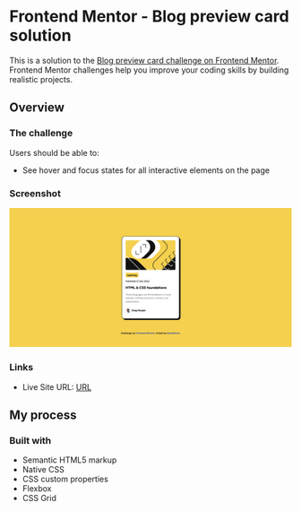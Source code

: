 # Frontend Mentor - Blog preview card solution

This is a solution to the [Blog preview card challenge on Frontend Mentor](https://www.frontendmentor.io/challenges/blog-preview-card-ckPaj01IcS). Frontend Mentor challenges help you improve your coding skills by building realistic projects.

## Overview

### The challenge

Users should be able to:

- See hover and focus states for all interactive elements on the page

### Screenshot

![](./screenshot.png)

### Links

- Live Site URL: [URL](https://kumakorin.github.io/frontendmentor/newbie/blog-preview-card/)

## My process

### Built with

- Semantic HTML5 markup
- Native CSS
- CSS custom properties
- Flexbox
- CSS Grid
